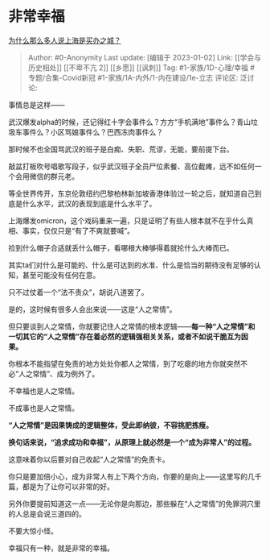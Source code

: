 # 非常幸福
[为什么那么多人说上海是买办之城？](https://www.zhihu.com/question/531758941/answer/2825042198)

> Author: #0-Anonymity
> Last update: [编辑于 2023-01-02]
> Link: [[学会与历史相处]] [[不卑不亢 2]] [[乡愿]] [[讽刺]]
> Tag: #1-家族/1D-心理/幸福 #专题/合集-Covid新冠 #1-家族/1A-内外/1-内在建设/1e-立志
> 评论区:
> 泛讨论:

事情总是这样——

武汉爆发alpha的时候，还记得红十字会事件么？方方“手机满地”事件么？青山垃圾车事件么？小区骂娘事件么？巴西冻肉事件么？

那时候不也全国骂武汉的班子是白痴、失职、荒谬，无能，要前提下台。

敲盆打板吹号唱歌写段子，似乎武汉班子全员尸位素餐、高位截瘫，远不如任何一个会用微信的群元老。

等全世界传开，东京伦敦纽约巴黎柏林新加坡香港体验过一轮之后，就知道自己到底是什么水平，武汉的表现到底是什么水平了。

上海爆发omicron，这个戏码重来一遍，只是证明了有些人根本就不在乎什么真相、事实，仅仅只是“有了不爽就要喊”。

捡到什么帽子合适就丢什么帽子，看哪根大棒够得着就抡什么大棒而已。

其实ta们对什么是可能的、什么是可达到的水准、什么是恰当的期待没有足够的认知，甚至可能没有任何在意。

只不过仗着一个“法不责众”，胡说八道罢了。

是的，这时候有很多人会出来说——这是“人之常情”。

但只要谈到人之常情，你就要记住人之常情的根本逻辑——**每一种“人之常情”和一切其它的“人之常情”存在着必然的逻辑强相关关系，或者不如说干脆互为因果。**

你根本不能指望在免责的地方处处你都人之常情，到了吃瘪的地方你就突然不必“人之常情”、成为例外了。

不幸福也是人之常情。

不成事也是人之常情。

**“人之常情”是因果铸成的逻辑整体，受此即纳彼，不容挑肥拣瘦。**

**换句话来说，“追求成功和幸福”，从原理上就必然是一个“成为非常人”的过程。**

这意味着你以后要对自己收起“人之常情”的免责卡。

你只是要加倍小心，成为非常人有上下两个方向，你要的是向上——这里写的几千篇，都是为了让你可以非常的好。

另外你要提前知道这一点——无论你是向那边，那些躲在“人之常情”的免罪洞穴里的人总是会说三道四的。

不要大惊小怪。

幸福只有一种，就是非常的幸福。
